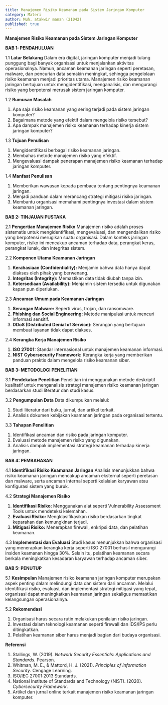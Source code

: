 ```yaml
---
title: Manajemen Risiko Keamanan pada Sistem Jaringan Komputer
category: Materi
author: Muh. atakwir manan (21042)
published: true
---
```



**Manajemen Risiko Keamanan pada Sistem Jaringan Komputer**

**BAB 1: PENDAHULUAN**

1.1 **Latar Belakang**
Dalam era digital, jaringan komputer menjadi tulang punggung bagi banyak organisasi untuk menjalankan aktivitas operasionalnya. Namun, ancaman keamanan jaringan seperti peretasan, malware, dan pencurian data semakin meningkat, sehingga pengelolaan risiko keamanan menjadi prioritas utama. Manajemen risiko keamanan jaringan bertujuan untuk mengidentifikasi, menganalisis, dan mengurangi risiko yang berpotensi merusak sistem jaringan komputer.

1.2 **Rumusan Masalah**
1. Apa saja risiko keamanan yang sering terjadi pada sistem jaringan komputer?
2. Bagaimana metode yang efektif dalam mengelola risiko tersebut?
3. Apa dampak manajemen risiko keamanan terhadap kinerja sistem jaringan komputer?

1.3 **Tujuan Penulisan**
1. Mengidentifikasi berbagai risiko keamanan jaringan.
2. Membahas metode manajemen risiko yang efektif.
3. Mengevaluasi dampak penerapan manajemen risiko keamanan terhadap jaringan komputer.

1.4 **Manfaat Penulisan**
1. Memberikan wawasan kepada pembaca tentang pentingnya keamanan jaringan.
2. Menjadi panduan dalam merancang strategi mitigasi risiko jaringan.
3. Membantu organisasi memahami pentingnya investasi dalam sistem keamanan jaringan.


**BAB 2: TINJAUAN PUSTAKA**

2.1 **Pengertian Manajemen Risiko**
Manajemen risiko adalah proses sistematis untuk mengidentifikasi, mengevaluasi, dan mengendalikan risiko yang berpotensi merugikan suatu organisasi. Dalam konteks jaringan komputer, risiko ini mencakup ancaman terhadap data, perangkat keras, perangkat lunak, dan integritas sistem.

2.2 **Komponen Utama Keamanan Jaringan**
1. **Kerahasiaan (Confidentiality):** Menjamin bahwa data hanya dapat diakses oleh pihak yang berwenang.
2. **Integritas (Integrity):** Memastikan data tidak diubah tanpa izin.
3. **Ketersediaan (Availability):** Menjamin sistem tersedia untuk digunakan kapan pun diperlukan.

2.3 **Ancaman Umum pada Keamanan Jaringan**
1. **Serangan Malware:** Seperti virus, trojan, dan ransomware.
2. **Phishing dan Social Engineering:** Metode manipulasi untuk mencuri informasi sensitif.
3. **DDoS (Distributed Denial of Service):** Serangan yang bertujuan membuat layanan tidak dapat diakses.

2.4 **Kerangka Kerja Manajemen Risiko**
1. **ISO 27001:** Standar internasional untuk manajemen keamanan informasi.
2. **NIST Cybersecurity Framework:** Kerangka kerja yang memberikan panduan praktis dalam mengelola risiko keamanan siber.


**BAB 3: METODOLOGI PENELITIAN**

3.1 **Pendekatan Penelitian**
Penelitian ini menggunakan metode deskriptif kualitatif untuk menganalisis strategi manajemen risiko keamanan jaringan berdasarkan studi literatur dan studi kasus.

3.2 **Pengumpulan Data**
Data dikumpulkan melalui:
1. Studi literatur dari buku, jurnal, dan artikel terkait.
2. Analisis dokumen kebijakan keamanan jaringan pada organisasi tertentu.

3.3 **Tahapan Penelitian**
1. Identifikasi ancaman dan risiko pada jaringan komputer.
2. Evaluasi metode manajemen risiko yang digunakan.
3. Analisis dampak implementasi strategi keamanan terhadap kinerja jaringan.


**BAB 4: PEMBAHASAN**

4.1 **Identifikasi Risiko Keamanan Jaringan**
Analisis menunjukkan bahwa risiko keamanan jaringan mencakup ancaman eksternal seperti peretasan dan malware, serta ancaman internal seperti kelalaian karyawan atau konfigurasi sistem yang buruk.

4.2 **Strategi Manajemen Risiko**
1. **Identifikasi Risiko:** Menggunakan alat seperti Vulnerability Assessment Tools untuk mendeteksi kelemahan.
2. **Evaluasi Risiko:** Mengklasifikasikan risiko berdasarkan tingkat keparahan dan kemungkinan terjadi.
3. **Mitigasi Risiko:** Menerapkan firewall, enkripsi data, dan pelatihan keamanan.

4.3 **Implementasi dan Evaluasi**
Studi kasus menunjukkan bahwa organisasi yang menerapkan kerangka kerja seperti ISO 27001 berhasil mengurangi insiden keamanan hingga 30%. Selain itu, pelatihan keamanan secara berkala meningkatkan kesadaran karyawan terhadap ancaman siber.


**BAB 5: PENUTUP**

5.1 **Kesimpulan**
Manajemen risiko keamanan jaringan komputer merupakan aspek penting dalam melindungi data dan sistem dari ancaman. Melalui identifikasi risiko, evaluasi, dan implementasi strategi mitigasi yang tepat, organisasi dapat meningkatkan keamanan jaringan sekaligus memastikan kelangsungan operasionalnya.

5.2 **Rekomendasi**
1. Organisasi harus secara rutin melakukan penilaian risiko jaringan.
2. Investasi dalam teknologi keamanan seperti firewall dan IDS/IPS perlu ditingkatkan.
3. Pelatihan keamanan siber harus menjadi bagian dari budaya organisasi.


**Referensi**
1. Stallings, W. (2019). *Network Security Essentials: Applications and Standards*. Pearson.
2. Whitman, M. E., & Mattord, H. J. (2021). *Principles of Information Security*. Cengage Learning.
3. ISO/IEC 27001:2013 Standards.
4. National Institute of Standards and Technology (NIST). (2020). *Cybersecurity Framework*.
5. Artikel dan jurnal online terkait manajemen risiko keamanan jaringan komputer.

